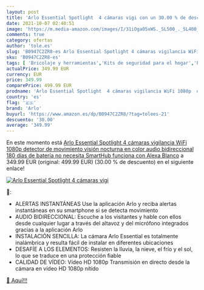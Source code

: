 ```yaml
---
layout: post
title: 'Arlo Essential Spotlight  4 cámaras vigi con un 30.00 % de descuento'
date: 2021-10-07 02:40:51
image: 'https://m.media-amazon.com/images/I/31iOgaO5xWS._SL500_._SL400_.jpg'
comments: true
category: ofertas
author: 'tole.es'
slug: 'B0947C2ZR8-es Arlo Essential Spotlight 4 cámaras vigilancia WiFi 1080p...'
sku: 'B0947C2ZR8-es'
tags: [ 'Bricolaje y herramientas','Kits de seguridad para el hogar','Prevención y seguridad','Sistemas de seguridad para el hogar','alexa','arlo', ]
actualPrice: 349.99 EUR
currency: EUR
price: 349.99
comparePrice: 499.99 EUR
prodname: 'Arlo Essential Spotlight  4 cámaras vigilancia WiFi 1080p  detector de movimiento  visión nocturna en color  audio bidireccional  180 días de batería  no necesita SmartHub  funciona con Alexa  Blanco'
country: 'es'
flag: '🇪🇸'
brand: 'Arlo'
buyurl: 'https://www.amazon.es/dp/B0947C2ZR8/?tag=tolees-21'
descuento: '30.00'
average: '349.99'
---
```


En este momento está [Arlo Essential Spotlight  4 cámaras vigilancia WiFi 1080p  detector de movimiento  visión nocturna en color  audio bidireccional  180 días de batería  no necesita SmartHub  funciona con Alexa  Blanco](https://www.amazon.es/dp/B0947C2ZR8/?tag=tolees-21) a 349.99 EUR (original: 499.99 EUR) (30.00 %  de descuento) en el siguiente enlace!

[![Arlo Essential Spotlight  4 cámaras vigi](https://m.media-amazon.com/images/I/31iOgaO5xWS._SL500_._SL400_.jpg)](https://www.amazon.es/dp/B0947C2ZR8/?tag=tolees-21)

🔎:

- ALERTAS INSTANTÁNEAS Use la aplicación Arlo y reciba alertas instantáneas en su smartphone si se detecta movimiento
- AUDIO BIDIRECCIONAL: Escuche a los visitantes y hable con ellos desde cualquier lugar a través del altavoz y del micrófono integrados gracias a la aplicación Arlo
- INSTALACIÓN SENCILLA: La cámara Arlo Essential es totalmente inalámbrica y resulta fácil de instalar en diferentes ubicaciones
- DESAFÍE A LOS ELEMENTOS: Resisten la lluvia, la nieve, el frío y el sol, lo que se traduce en una protección fiable
- CALIDAD DE VÍDEO: Vídeo HD 1080p Transmisión en directo desde la cámara en vídeo HD 1080p nítido

[🛒 Aquí!!!](https://www.amazon.es/dp/B0947C2ZR8/?tag=tolees-21)
